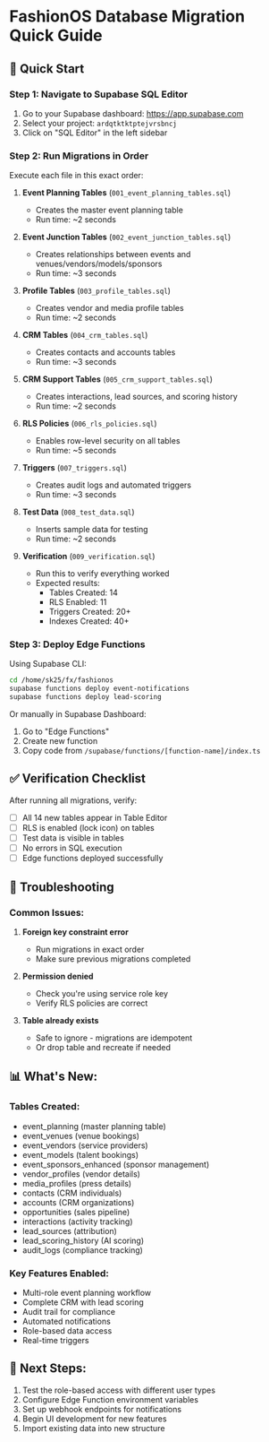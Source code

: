 # FashionOS Database Migration Quick Guide

## 🚀 Quick Start

### Step 1: Navigate to Supabase SQL Editor
1. Go to your Supabase dashboard: https://app.supabase.com
2. Select your project: `ardqtktktptejvrsbncj`
3. Click on "SQL Editor" in the left sidebar

### Step 2: Run Migrations in Order

Execute each file in this exact order:

1. **Event Planning Tables** (`001_event_planning_tables.sql`)
   - Creates the master event planning table
   - Run time: ~2 seconds

2. **Event Junction Tables** (`002_event_junction_tables.sql`)
   - Creates relationships between events and venues/vendors/models/sponsors
   - Run time: ~3 seconds

3. **Profile Tables** (`003_profile_tables.sql`)
   - Creates vendor and media profile tables
   - Run time: ~2 seconds

4. **CRM Tables** (`004_crm_tables.sql`)
   - Creates contacts and accounts tables
   - Run time: ~3 seconds

5. **CRM Support Tables** (`005_crm_support_tables.sql`)
   - Creates interactions, lead sources, and scoring history
   - Run time: ~2 seconds

6. **RLS Policies** (`006_rls_policies.sql`)
   - Enables row-level security on all tables
   - Run time: ~5 seconds

7. **Triggers** (`007_triggers.sql`)
   - Creates audit logs and automated triggers
   - Run time: ~3 seconds

8. **Test Data** (`008_test_data.sql`)
   - Inserts sample data for testing
   - Run time: ~2 seconds

9. **Verification** (`009_verification.sql`)
   - Run this to verify everything worked
   - Expected results:
     - Tables Created: 14
     - RLS Enabled: 11
     - Triggers Created: 20+
     - Indexes Created: 40+

### Step 3: Deploy Edge Functions

Using Supabase CLI:
```bash
cd /home/sk25/fx/fashionos
supabase functions deploy event-notifications
supabase functions deploy lead-scoring
```

Or manually in Supabase Dashboard:
1. Go to "Edge Functions"
2. Create new function
3. Copy code from `/supabase/functions/[function-name]/index.ts`

## ✅ Verification Checklist

After running all migrations, verify:

- [ ] All 14 new tables appear in Table Editor
- [ ] RLS is enabled (lock icon) on tables
- [ ] Test data is visible in tables
- [ ] No errors in SQL execution
- [ ] Edge functions deployed successfully

## 🔧 Troubleshooting

### Common Issues:

1. **Foreign key constraint error**
   - Run migrations in exact order
   - Make sure previous migrations completed

2. **Permission denied**
   - Check you're using service role key
   - Verify RLS policies are correct

3. **Table already exists**
   - Safe to ignore - migrations are idempotent
   - Or drop table and recreate if needed

## 📊 What's New:

### Tables Created:
- event_planning (master planning table)
- event_venues (venue bookings)
- event_vendors (service providers)
- event_models (talent bookings)
- event_sponsors_enhanced (sponsor management)
- vendor_profiles (vendor details)
- media_profiles (press details)
- contacts (CRM individuals)
- accounts (CRM organizations)
- opportunities (sales pipeline)
- interactions (activity tracking)
- lead_sources (attribution)
- lead_scoring_history (AI scoring)
- audit_logs (compliance tracking)

### Key Features Enabled:
- Multi-role event planning workflow
- Complete CRM with lead scoring
- Audit trail for compliance
- Automated notifications
- Role-based data access
- Real-time triggers

## 🎯 Next Steps:

1. Test the role-based access with different user types
2. Configure Edge Function environment variables
3. Set up webhook endpoints for notifications
4. Begin UI development for new features
5. Import existing data into new structure